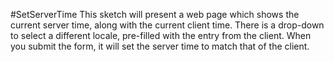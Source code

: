 #SetServerTime
This sketch will present a web page which shows the current server time, along with the current client time.  There is a drop-down to select a different locale, pre-filled with the entry from the client. When you submit the form, it will set the server time to match that of the client.
